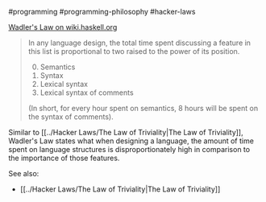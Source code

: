 #programming #programming-philosophy #hacker-laws


[Wadler's Law on wiki.haskell.org](https://wiki.haskell.org/Wadler's_Law)

> In any language design, the total time spent discussing a feature in this list is proportional to two raised to the power of its position.
> 
> 0. Semantics
> 1. Syntax
> 2. Lexical syntax
> 3. Lexical syntax of comments
> 
> (In short, for every hour spent on semantics, 8 hours will be spent on the syntax of comments).

Similar to [[../Hacker Laws/The Law of Triviality|The Law of Triviality]], Wadler's Law states what when designing a language, the amount of time spent on language structures is disproportionately high in comparison to the importance of those features.

See also:

- [[../Hacker Laws/The Law of Triviality|The Law of Triviality]]